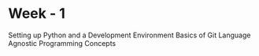 # Week - 1

Setting up Python and a Development Environment
Basics of Git
Language Agnostic Programming Concepts
